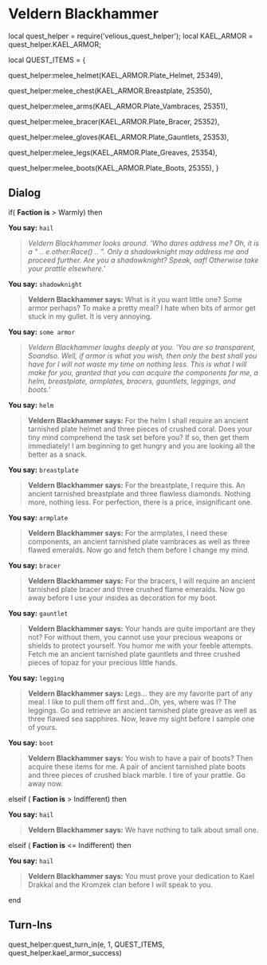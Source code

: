 # Veldern Blackhammer


local quest_helper = require('velious_quest_helper');
local KAEL_ARMOR = quest_helper.KAEL_ARMOR;

local QUEST_ITEMS = {

quest_helper:melee_helmet(KAEL_ARMOR.Plate_Helmet, 25349), 

quest_helper:melee_chest(KAEL_ARMOR.Breastplate, 25350), 

quest_helper:melee_arms(KAEL_ARMOR.Plate_Vambraces, 25351), 

quest_helper:melee_bracer(KAEL_ARMOR.Plate_Bracer, 25352), 

quest_helper:melee_gloves(KAEL_ARMOR.Plate_Gauntlets, 25353), 

quest_helper:melee_legs(KAEL_ARMOR.Plate_Greaves, 25354), 

quest_helper:melee_boots(KAEL_ARMOR.Plate_Boots, 25355), 
}

## Dialog

if( **Faction is** > Warmly) then 


**You say:** `hail`




>*Veldern Blackhammer looks around. 'Who dares address me? Oh, it is a " .. e.other:Race() .. ". Only a shadowknight may address me and proceed further. Are you a shadowknight? Speak, oaf! Otherwise take your prattle elsewhere.'*


**You say:** `shadowknight`




>**Veldern Blackhammer says:** What is it you want little one? Some armor perhaps? To make a pretty meal? I hate when bits of armor get stuck in my gullet. It is very annoying.


**You say:** `some armor`




>*Veldern Blackhammer laughs deeply at you. 'You are so transparent, Soandso. Well, if armor is what you wish, then only the best shall you have for I will not waste my time on nothing less. This is what I will make for you, granted that you can acquire the components for me, a helm, breastplate, armplates, bracers, gauntlets, leggings, and boots.'*


**You say:** `helm`




>**Veldern Blackhammer says:** For the helm I shall require an ancient tarnished plate helmet and three pieces of crushed coral. Does your tiny mind comprehend the task set before you? If so, then get them immediately! I am beginning to get hungry and you are looking all the better as a snack.


**You say:** `breastplate`




>**Veldern Blackhammer says:** For the breastplate, I require this. An ancient tarnished breastplate and three flawless diamonds. Nothing more, nothing less. For perfection, there is a price, insignificant one.


**You say:** `armplate`




>**Veldern Blackhammer says:** For the armplates, I need these components, an ancient tarnished plate vambraces as well as three flawed emeralds. Now go and fetch them before I change my mind.


**You say:** `bracer`




>**Veldern Blackhammer says:** For the bracers, I will require an ancient tarnished plate bracer and three crushed flame emeralds. Now go away before I use your insides as decoration for my boot.


**You say:** `gauntlet`




>**Veldern Blackhammer says:** Your hands are quite important are they not? For without them, you cannot use your precious weapons or shields to protect yourself. You humor me with your feeble attempts. Fetch me an ancient tarnished plate gauntlets and three crushed pieces of topaz for your precious little hands.


**You say:** `legging`




>**Veldern Blackhammer says:** Legs... they are my favorite part of any meal. I like to pull them off first and...Oh, yes, where was I? The leggings. Go and retrieve an ancient tarnished plate greave as well as three flawed sea sapphires. Now, leave my sight before I sample one of yours.


**You say:** `boot`




>**Veldern Blackhammer says:** You wish to have a pair of boots? Then acquire these items for me. A pair of ancient tarnished plate boots and three pieces of crushed black marble. I tire of your prattle. Go away now.


elseif ( **Faction is** > Indifferent) then 


**You say:** `hail`




>**Veldern Blackhammer says:** We have nothing to talk about small one.


elseif ( **Faction is** <= Indifferent) then


**You say:** `hail`




>**Veldern Blackhammer says:** You must prove your dedication to Kael Drakkal and the Kromzek clan before I will speak to you.

end

## Turn-Ins

quest_helper:quest_turn_in(e, 1, QUEST_ITEMS, quest_helper.kael_armor_success)
